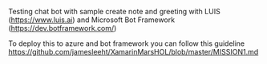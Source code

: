Testing chat bot with sample create note and greeting with LUIS (https://www.luis.ai) and Microsoft Bot Framework (https://dev.botframework.com/)

To deploy this to azure and bot framework you can follow this guideline https://github.com/jamesleeht/XamarinMarsHOL/blob/master/MISSION1.md
